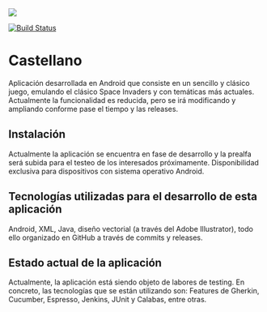 <img src="http://i65.tinypic.com/vrpiyg.png">

[![Build Status](https://travis-ci.org/cvazquezlos/Space-Invaders.svg?branch=master)](https://travis-ci.org/cvazquezlos/Space-Invaders)

# Castellano  

Aplicación desarrollada en Android que consiste en un sencillo y clásico juego, emulando el clásico Space Invaders y con temáticas más actuales. Actualmente la funcionalidad es reducida, pero se irá modificando y ampliando conforme pase el tiempo y las releases.

## Instalación

Actualmente la aplicación se encuentra en fase de desarrollo y la prealfa será subida para el testeo de los interesados próximamente. Disponibilidad exclusiva para dispositivos con sistema operativo Android.

## Tecnologías utilizadas para el desarrollo de esta aplicación

Android, XML, Java, diseño vectorial (a través del Adobe Illustrator), todo ello organizado en GitHub a través de commits y releases.

## Estado actual de la aplicación 

Actualmente, la aplicación está siendo objeto de labores de testing. En concreto, las tecnologías que se están utilizando son: Features de Gherkin, Cucumber, Espresso, Jenkins, JUnit y Calabas, entre otras.
